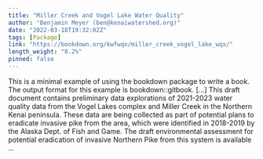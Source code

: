 ```yaml
---
title: "Miller Creek and Vogel Lake Water Quality"
author: "Benjamin Meyer (ben@kenaiwatershed.org)"
date: "2022-03-18T19:32:02Z"
tags: [Package]
link: "https://bookdown.org/kwfwqx/miller_creek_vogel_lake_wqx/"
length_weight: "8.2%"
pinned: false
---
```


This is a minimal example of using the bookdown package to write a book. The output format for this example is bookdown::gitbook. [...] This draft document contains preliminary data explorations of 2021-2023 water quality data from the Vogel Lakes complex and Miller Creek in the Northern Kenai peninsula. These data are being collected as part of potential plans to eradicate invasive pike from the area, which were identified in 2018-2019 by the Alaska Dept. of Fish and Game. The draft environmental assessment for potential eradication of invasive Northern Pike from this system is available ...

